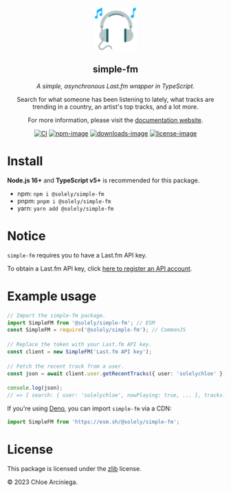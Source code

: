 <div align="center">

<a href="https://simple.arciniega.one" title="simple.arciniega.one">
    <img
      src="public/logo.svg"
      height="100"
      weight="100"
      alt="Headphones with musical notes coming out of it."
      title="Headphones with musical notes coming out of it."
    />
</a>

## simple-fm

_A simple, asynchronous Last.fm wrapper in TypeScript._

Search for what someone has been listening to lately, what tracks are trending in a country, an artist's top tracks, and
a lot more.

For more information, please visit the [documentation website][docs].

[![CI][actions-image]][actions-link] [![npm-image]][npm-link] [![downloads-image]][npm-link] [![license-image]][license]

</div>

# Install

**Node.js 16+** and **TypeScript v5+** is recommended for this package.

- npm: `npm i @solely/simple-fm`
- pnpm: `pnpm i @solely/simple-fm`
- yarn: `yarn add @solely/simple-fm`

# Notice

`simple-fm` requires you to have a Last.fm API key.

To obtain a Last.fm API key, click [here to register an API account][last-fm-api].

# Example usage

```ts
// Import the simple-fm package.
import SimpleFM from '@solely/simple-fm'; // ESM
const SimpleFM = require('@solely/simple-fm'); // CommonJS

// Replace the token with your Last.fm API key.
const client = new SimpleFM('Last.fm API key');

// Fetch the recent track from a user.
const json = await client.user.getRecentTracks({ user: 'solelychloe' });

console.log(json);
// => { search: { user: 'solelychloe', nowPlaying: true, ... }, tracks: [...] }
```

If you're using [Deno][deno-repo], you can import `simple-fm` via a CDN:

```ts
import SimpleFM from 'https://esm.sh/@solely/simple-fm';
```

# License

This package is licensed under the [zlib][license] license.

© 2023 Chloe Arciniega.

[actions-image]:
  https://img.shields.io/github/actions/workflow/status/solelychloe/simple-fm/push.yml?colorA=18181B&colorB=de3931
[actions-link]: https://github.com/solelychloe/simple-fm/actions/workflows/push.yml
[deno-repo]: https://github.com/denoland/deno
[docs]: https://simple.arciniega.one
[logo]: /public/logo.svg 'The Twitter headphone emoji with musical notes in it.'
[license]: /LICENSE
[downloads-image]: https://img.shields.io/npm/dm/@solely/simple-fm.svg?style=flat&colorA=18181B&colorB=de3931
[last-fm-api]: https://www.last.fm/api/account/create
[license-image]: https://img.shields.io/npm/l/@solely/simple-fm.svg?style=flat&colorA=18181B&colorB=de3931
[npm-image]: https://img.shields.io/npm/v/@solely/simple-fm.svg?style=flat&colorA=18181B&colorB=de3931
[npm-link]: https://npmjs.org/package/@solely/simple-fm
